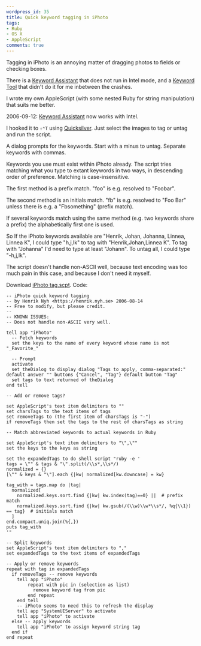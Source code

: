 ```yaml
---
wordpress_id: 35
title: Quick keyword tagging in iPhoto
tags:
- Ruby
- OS X
- AppleScript
comments: true
---
```

Tagging in iPhoto is an annoying matter of dragging photos to fields or checking boxes.

There is a <a href="http://homepage.mac.com/kenferry/software.html">Keyword Assistant</a> that does not run in Intel mode, and a <a href="http://www.versiontracker.com/dyn/moreinfo/macosx/25785">Keyword Tool</a> that didn't do it for me inbetween the crashes.

I wrote my own AppleScript (with some nested Ruby for string manipulation) that suits me better.


<!--more-->

<p class="updated"><span class="when">2006-09-12:</span> <a href="http://homepage.mac.com/kenferry/software.html">Keyword Assistant</a> now works with Intel.</p>

I hooked it to <code>&#x21E7;&#x2303;T</code> using <a href="http://quicksilver.blacktree.com/">Quicksilver</a>. Just select the images to tag or untag and run the script.

A dialog prompts for the keywords. Start with a minus to untag. Separate keywords with commas.

Keywords you use must exist within iPhoto already. The script tries matching what you type to extant keywords in two ways, in descending order of preference. Matching is case-insensitive.

The first method is a prefix match. "foo" is e.g. resolved to "Foobar".

The second method is an initials match. "fb" is e.g. resolved to "Foo Bar" unless there is e.g. a "Fbsomething" (prefix match).

If several keywords match using the same method (e.g. two keywords share a prefix) the alphabetically first one is used.

So If the iPhoto keywords available are "Henrik, Johan, Johanna, Linnea, Linnea K", I could type "h,j,lk" to tag with "Henrik,Johan,Linnea K". To tag with "Johanna" I'd need to type at least "Johann". To untag all, I could type "-h,j,lk".

The script doesn't handle non-ASCII well, because text encoding was too much pain in this case, and because I don't need it myself.

Download <a href="https://henrik.nyh.se/uploads/iPhoto%20tag.scpt">iPhoto tag.scpt</a>. Code:

``` applescript
-- iPhoto quick keyword tagging
-- by Henrik Nyh <https://henrik.nyh.se> 2006-08-14
-- Free to modify, but please credit.
--
-- KNOWN ISSUES:
-- Does not handle non-ASCII very well.

tell app "iPhoto"
  -- Fetch keywords
  set the keys to the name of every keyword whose name is not "_Favorite_"

  -- Prompt
  activate
  set theDialog to display dialog "Tags to apply, comma-separated:" default answer "" buttons {"Cancel", "Tag"} default button "Tag"
  set tags to text returned of theDialog
end tell

-- Add or remove tags?

set AppleScript's text item delimiters to ""
set charsTags to the text items of tags
set removeTags to (the first item of charsTags is "-")
if removeTags then set the tags to the rest of charsTags as string

-- Match abbreviated keywords to actual keywords in Ruby

set AppleScript's text item delimiters to "\",\""
set the keys to the keys as string

set the expandedTags to do shell script "ruby -e '
tags = \"" & tags & "\".split(/\\s*,\\s*/)
normalized = {}
[\"" & keys & "\"].each {|kw| normalized[kw.downcase] = kw}

tag_with = tags.map do |tag|
  normalized[
    normalized.keys.sort.find {|kw| kw.index(tag)==0} ||  # prefix match
    normalized.keys.sort.find {|kw| kw.gsub(/(\\w)\\w*\\s*/, %q{\\1}) == tag}  # initials match
  ]
end.compact.uniq.join(%{,})
puts tag_with
'"

-- Split keywords
set AppleScript's text item delimiters to ","
set expandedTags to the text items of expandedTags

-- Apply or remove keywords
repeat with tag in expandedTags
  if removeTags -- remove keywords
    tell app "iPhoto"
        repeat with pic in (selection as list)
          remove keyword tag from pic
        end repeat
    end tell
    -- iPhoto seems to need this to refresh the display
    tell app "SystemUIServer" to activate
    tell app "iPhoto" to activate
  else -- apply keywords
    tell app "iPhoto" to assign keyword string tag
  end if
end repeat
```
